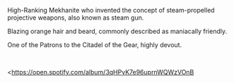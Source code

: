 

High-Ranking Mekhanite who invented the concept of steam-propelled projective weapons, also known as steam gun.

Blazing orange hair and beard, commonly described as maniacally friendly. 

One of the Patrons to the Citadel of the Gear, highly devout. 

 

<https://open.spotify.com/album/3qHPyK7e96uprnWQWzVOnB
